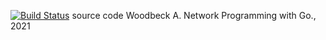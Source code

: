 [![Build Status](https://travis-ci.org/awoodbeck/gnp.svg?branch=master)](https://travis-ci.org/awoodbeck/gnp)
source code Woodbeck A. Network Programming with Go., 2021
